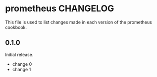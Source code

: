 # prometheus CHANGELOG

This file is used to list changes made in each version of the prometheus cookbook.

## 0.1.0

Initial release.

- change 0
- change 1
